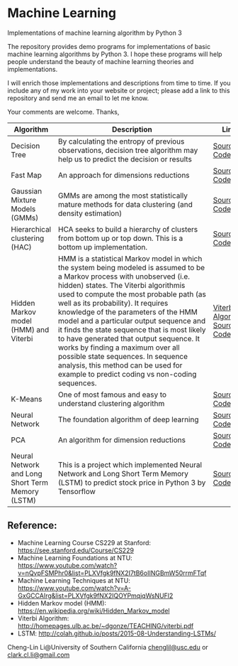 
# Machine Learning
Implementations of machine learning algorithm by Python 3

The repository provides demo programs for implementations of basic machine learning algorithms by Python 3. I hope these programs will help people understand the beauty of machine learning theories and implementations.

I will enrich those implementations and descriptions from time to time. If you include any of my work into your website or project; please add a link to this repository and send me an email to let me know.

Your comments are welcome.
Thanks,

|Algorithm|Description|Link|
|------|------|--------|
|Decision Tree|By calculating the entropy of previous observations, decision tree algorithm may help us to predict the decision or results|[Source Code](https://github.com/Cheng-Lin-Li/MachineLearning/tree/master/DecisionTree)|
|Fast Map|An approach for dimensions reductions|[Source Code](https://github.com/Cheng-Lin-Li/MachineLearning/tree/master/FastMap)|
|Gaussian Mixture Models (GMMs)|GMMs are among the most statistically mature methods for data clustering (and density estimation)|[Source Code](https://github.com/Cheng-Lin-Li/MachineLearning/tree/master/GMM)|
|Hierarchical clustering (HAC)|HCA seeks to build a hierarchy of clusters from bottom up or top down. This is a bottom up implementation.|[Source Code](https://github.com/Cheng-Lin-Li/MachineLearning/tree/master/HAC)|
|Hidden Markov model (HMM) and Viterbi|HMM is a statistical Markov model in which the system being modeled is assumed to be a Markov process with unobserved (i.e. hidden) states. The Viterbi algorithmis used to compute the most probable path (as well as its probability). It requires knowledge of the parameters of the HMM model and a particular output sequence and it finds the state sequence that is most likely to have generated that output sequence. It works by finding a maximum over all possible state sequences. In sequence analysis, this method can be used for example to predict coding vs non-coding sequences.|[Viterbi Algorithm Source Code](https://github.com/Cheng-Lin-Li/MachineLearning/tree/master/HMM)|
|K-Means|One of most famous and easy to understand clustering algorithm|[Source Code](https://github.com/Cheng-Lin-Li/MachineLearning/tree/master/K-Means)|
|Neural Network|The foundation algorithm of deep learning|[Source Code](https://github.com/Cheng-Lin-Li/MachineLearning/tree/master/NeuralNetwork)|
|PCA|An algorithm for dimension reductions|[Source Code](https://github.com/Cheng-Lin-Li/MachineLearning/tree/master/PCA)|
|Neural Network and Long Short Term Memory (LSTM)|This is a project which implemented Neural Network and Long Short Term Memory (LSTM) to predict stock price in Python 3 by Tensorflow|[Source Code](https://github.com/Cheng-Lin-Li/MachineLearning/tree/master/TensorFlow)|



## Reference:
* Machine Learning Course CS229 at Stanford: https://see.stanford.edu/Course/CS229
* Machine Learning Foundations at NTU: https://www.youtube.com/watch?v=nQvpFSMPhr0&list=PLXVfgk9fNX2I7tB6oIINGBmW50rrmFTqf
* Machine Learning Techniques at NTU: https://www.youtube.com/watch?v=A-GxGCCAIrg&list=PLXVfgk9fNX2IQOYPmqjqWsNUFl2
* Hidden Markov model (HMM): https://en.wikipedia.org/wiki/Hidden_Markov_model
* Viterbi Algorithm: http://homepages.ulb.ac.be/~dgonze/TEACHING/viterbi.pdf
* LSTM: http://colah.github.io/posts/2015-08-Understanding-LSTMs/

Cheng-Lin Li@University of Southern California
chenglil@usc.edu or 
clark.cl.li@gmail.com

